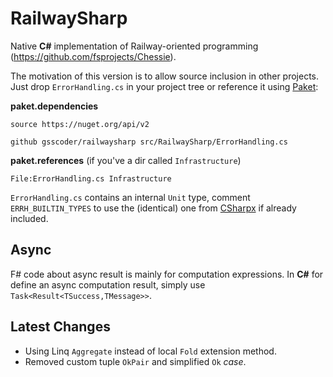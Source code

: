 # RailwaySharp
Native **C#** implementation of Railway-oriented programming (https://github.com/fsprojects/Chessie).

The motivation of this version is to allow source inclusion in other projects. Just drop `ErrorHandling.cs` in your project tree or reference it using [Paket](http://fsprojects.github.io/Paket/):

**paket.dependencies**
```
source https://nuget.org/api/v2 

github gsscoder/railwaysharp src/RailwaySharp/ErrorHandling.cs 
```

**paket.references** (if you've a dir called `Infrastructure`)
```
File:ErrorHandling.cs Infrastructure
```

`ErrorHandling.cs` contains an internal `Unit` type, comment `ERRH_BUILTIN_TYPES` to use the (identical) one from [CSharpx](https://github.com/gsscoder/CSharpx) if already included.

## Async
F# code about async result is mainly for computation expressions. In **C#** for define an async computation result, simply use `Task<Result<TSuccess,TMessage>>`. 

## Latest Changes
  - Using Linq `Aggregate` instead of local `Fold` extension method.
  - Removed custom tuple `OkPair` and simplified `Ok` _case_.
